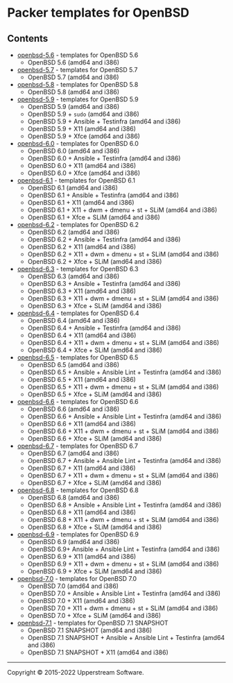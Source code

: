 # Packer templates for OpenBSD

## Contents

* [openbsd-5.6](openbsd-5.6/README.mdown) - templates for OpenBSD 5.6
  * OpenBSD 5.6 (amd64 and i386)
* [openbsd-5.7](openbsd-5.7/README.mdown) - templates for OpenBSD 5.7
  * OpenBSD 5.7 (amd64 and i386)
* [openbsd-5.8](openbsd-5.8/README.mdown) - templates for OpenBSD 5.8
  * OpenBSD 5.8 (amd64 and i386)
* [openbsd-5.9](openbsd-5.9/README.mdown) - templates for OpenBSD 5.9
  * OpenBSD 5.9 (amd64 and i386)
  * OpenBSD 5.9 + `sudo` (amd64 and i386)
  * OpenBSD 5.9 + Ansible + Testinfra (amd64 and i386)
  * OpenBSD 5.9 + X11 (amd64 and i386)
  * OpenBSD 5.9 + Xfce (amd64 and i386)
* [openbsd-6.0](openbsd-6.0/README.mdown) - templates for OpenBSD 6.0
  * OpenBSD 6.0 (amd64 and i386)
  * OpenBSD 6.0 + Ansible + Testinfra (amd64 and i386)
  * OpenBSD 6.0 + X11 (amd64 and i386)
  * OpenBSD 6.0 + Xfce (amd64 and i386)
* [openbsd-6.1](openbsd-6.1/README.mdown) - templates for OpenBSD 6.1
  * OpenBSD 6.1 (amd64 and i386)
  * OpenBSD 6.1 + Ansible + Testinfra (amd64 and i386)
  * OpenBSD 6.1 + X11 (amd64 and i386)
  * OpenBSD 6.1 + X11 + dwm + dmenu + st + SLiM (amd64 and i386)
  * OpenBSD 6.1 + Xfce + SLiM (amd64 and i386)
* [openbsd-6.2](openbsd-6.2/README.mdown) - templates for OpenBSD 6.2
  * OpenBSD 6.2 (amd64 and i386)
  * OpenBSD 6.2 + Ansible + Testinfra (amd64 and i386)
  * OpenBSD 6.2 + X11 (amd64 and i386)
  * OpenBSD 6.2 + X11 + dwm + dmenu + st + SLiM (amd64 and i386)
  * OpenBSD 6.2 + Xfce + SLiM (amd64 and i386)
* [openbsd-6.3](openbsd-6.3/README.mdown) - templates for OpenBSD 6.3
  * OpenBSD 6.3 (amd64 and i386)
  * OpenBSD 6.3 + Ansible + Testinfra (amd64 and i386)
  * OpenBSD 6.3 + X11 (amd64 and i386)
  * OpenBSD 6.3 + X11 + dwm + dmenu + st + SLiM (amd64 and i386)
  * OpenBSD 6.3 + Xfce + SLiM (amd64 and i386)
* [openbsd-6.4](openbsd-6.4/README.mdown) - templates for OpenBSD 6.4
  * OpenBSD 6.4 (amd64 and i386)
  * OpenBSD 6.4 + Ansible + Testinfra (amd64 and i386)
  * OpenBSD 6.4 + X11 (amd64 and i386)
  * OpenBSD 6.4 + X11 + dwm + dmenu + st + SLiM (amd64 and i386)
  * OpenBSD 6.4 + Xfce + SLiM (amd64 and i386)
* [openbsd-6.5](openbsd-6.5/README.mdown) - templates for OpenBSD 6.5
  * OpenBSD 6.5 (amd64 and i386)
  * OpenBSD 6.5 + Ansible + Ansible Lint + Testinfra (amd64 and i386)
  * OpenBSD 6.5 + X11 (amd64 and i386)
  * OpenBSD 6.5 + X11 + dwm + dmenu + st + SLiM (amd64 and i386)
  * OpenBSD 6.5 + Xfce + SLiM (amd64 and i386)
* [openbsd-6.6](openbsd-6.6/README.mdown) - templates for OpenBSD 6.6
  * OpenBSD 6.6 (amd64 and i386)
  * OpenBSD 6.6 + Ansible + Ansible Lint + Testinfra (amd64 and i386)
  * OpenBSD 6.6 + X11 (amd64 and i386)
  * OpenBSD 6.6 + X11 + dwm + dmenu + st + SLiM (amd64 and i386)
  * OpenBSD 6.6 + Xfce + SLiM (amd64 and i386)
* [openbsd-6.7](openbsd-6.7/README.mdown) - templates for OpenBSD 6.7
  * OpenBSD 6.7 (amd64 and i386)
  * OpenBSD 6.7 + Ansible + Ansible Lint + Testinfra (amd64 and i386)
  * OpenBSD 6.7 + X11 (amd64 and i386)
  * OpenBSD 6.7 + X11 + dwm + dmenu + st + SLiM (amd64 and i386)
  * OpenBSD 6.7 + Xfce + SLiM (amd64 and i386)
* [openbsd-6.8](openbsd-6.8/README.mdown) - templates for OpenBSD 6.8
  * OpenBSD 6.8 (amd64 and i386)
  * OpenBSD 6.8 + Ansible + Ansible Lint + Testinfra (amd64 and i386)
  * OpenBSD 6.8 + X11 (amd64 and i386)
  * OpenBSD 6.8 + X11 + dwm + dmenu + st + SLiM (amd64 and i386)
  * OpenBSD 6.8 + Xfce + SLiM (amd64 and i386)
* [openbsd-6.9](openbsd-6.9/README.mdown) - templates for OpenBSD 6.9
  * OpenBSD 6.9 (amd64 and i386)
  * OpenBSD 6.9+ Ansible + Ansible Lint + Testinfra (amd64 and i386)
  * OpenBSD 6.9 + X11 (amd64 and i386)
  * OpenBSD 6.9 + X11 + dwm + dmenu + st + SLiM (amd64 and i386)
  * OpenBSD 6.9 + Xfce + SLiM (amd64 and i386)
* [openbsd-7.0](openbsd-7.0/README.mdown) - templates for OpenBSD 7.0
  * OpenBSD 7.0 (amd64 and i386)
  * OpenBSD 7.0 + Ansible + Ansible Lint + Testinfra (amd64 and i386)
  * OpenBSD 7.0 + X11 (amd64 and i386)
  * OpenBSD 7.0 + X11 + dwm + dmenu + st + SLiM (amd64 and i386)
  * OpenBSD 7.0 + Xfce + SLiM (amd64 and i386)
* [openbsd-7.1](openbsd-7.1/README.mdown) - templates for OpenBSD 7.1 SNAPSHOT
  * OpenBSD 7.1 SNAPSHOT (amd64 and i386)
  * OpenBSD 7.1 SNAPSHOT + Ansible + Ansible Lint + Testinfra (amd64 and i386)
  * OpenBSD 7.1 SNAPSHOT + X11 (amd64 and i386)

- - -

Copyright &copy; 2015-2022 Upperstream Software.
